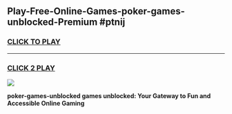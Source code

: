 
## Play-Free-Online-Games-poker-games-unblocked-Premium #ptnij
<h3>
<a href="https://premium.freeplayer.one?title=poker-games-unblocked&ref=8M">CLICK TO PLAY</a></h3>
<hr>

<h3>
<a href="https://premium.freeplayer.one?title=poker-games-unblocked&ref=8M">CLICK 2 PLAY</a>
  
</h3>

<a href="https://premium.freeplayer.one?title=poker-games-unblocked&ref=8M"><img src="https://clearcache.store/games.png"></a>


**poker-games-unblocked games unblocked: Your Gateway to Fun and Accessible Online Gaming**

